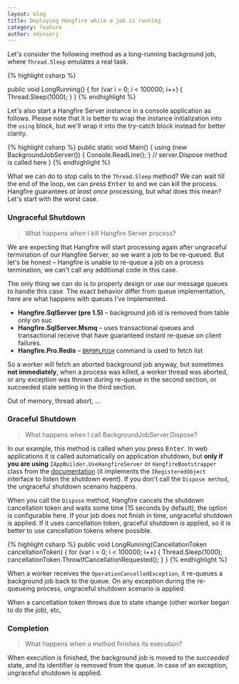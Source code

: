 ```yaml
---
layout: blog
title: Deploying Hangfire while a job is running
category: feature
author: odinserj
---
```


Let's consider the following method as a long-running background job, where `Thread.Sleep` emulates a real task.

{% highlight csharp %}

public void LongRunning()
{
    for (var i = 0; i < 100000; i++) 
    { 
        Thread.Sleep(1000);
    }
}
{% endhighlight %}

Let's also start a Hangfire Server instance in a console application as follows. Please note that it is better to wrap the instance initialization into the `using` block, but we'll wrap it into the try-catch block instead for better clarity.

{% highlight csharp %}
public static void Main()
{
    using (new BackgroundJobServer())
    {
        Console.ReadLine();
    } // server.Dispose method is called here
}
{% endhighlight %}

What we can do to stop calls to the `Thread.Sleep` method? We can wait till the end of the loop, we can press <kbd>Enter</kbd> to and we can kill the process. Hangfire guarantees *at least once* processing, but what does this mean? Let's start with the worst case. 

### Ungraceful Shutdown

> What happens when I kill Hangfire Server process?

We are expecting that Hangfire will start processing again after ungraceful termination of our Hangfire Server, so we want a job to be re-queued. But let's be honest – Hangfire is unable to re-queue a job on a process termination, we can't call any additional code in this case.

The only thing we can do is to properly design or use our message queues to handle this case. The exact behavior differ from queue implementation, here are what happens with queues I've implemented.

* **Hangfire.SqlServer (pre 1.5)** – background job id is removed from table only on suc
* **Hangfire.SqlServer.Msmq** – uses transactional queues and transactional receive that have guaranteed instant re-queue on client failures.
* **Hangfire.Pro.Redis** – [`BRPOPLPUSH`](http://redis.io/commands/brpoplpush) command is used to fetch list

So a worker will fetch an aborted background job anyway, but sometimes **not immediately**, when a process was killed, a worker thread was aborted, or any exception was thrown during re-queue in the second section, or succeeded state setting in the third section.

Out of memory, thread abort, ...

### Graceful Shutdown

> What happens when I call BackgroundJobServer.Dispose?

In our example, this method is called when you press <kbd>Enter</kbd>. In web applications it is called automatically on application shutdown, but **only if you are using** `IAppBuilder.UseHangfireServer` or `HangfireBootstrapper` class from the [documentation](http://docs.hangfire.io/en/latest/deployment-to-production/making-aspnet-app-always-running.html) (it implements the `IRegisteredObject` interface to listen the shutdown event). If you don't call the `Dispose method`, the ungraceful shutdown scenario happens.

When you call the `Dispose` method, Hangfire cancels the shutdown cancellation token and waits some time (15 seconds by default), the option is configurable here. If your job does not finish in time, ungraceful shutdown is applied. If it uses cancellation token, graceful shutdown is applied, so it is better to use cancellation tokens where possible.

{% highlight csharp %}
public void LongRunning(CancellationToken cancellationToken)
{
    for (var i = 0; i < 100000; i++) 
    { 
        Thread.Sleep(1000);
        cancellationToken.ThrowIfCancellationRequested();
    }
}
{% endhighlight %}

When a worker receives the `OperationCancelledException`, it re-queues a background job back to the queue. On any exception during the re-queueing process, ungraceful shutdown scenario is applied.

When a cancellation token throws due to state change (other worker began to do the job), etc, 

### Completion

> What happens when a method finishes its execution?

When execution is finished, the background job is moved to the *succeeded* state, and its identifier is removed from the queue. In case of an exception, ungraceful shutdown is applied.

